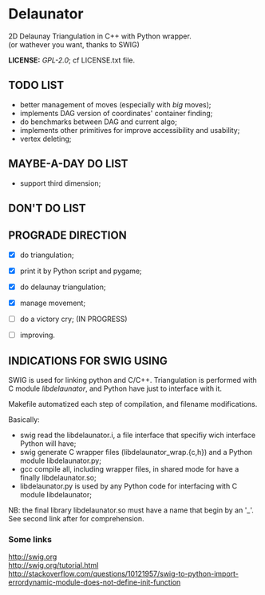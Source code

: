 # Delaunator
2D Delaunay Triangulation in C++ with Python wrapper.  
(or wathever you want, thanks to SWIG)   
  
__LICENSE:__ _GPL-2.0_; cf LICENSE.txt file.  




## TODO LIST
- better management of moves (especially with _big_ moves);  
- implements DAG version of coordinates' container finding;  
- do benchmarks between DAG and current algo;  
- implements other primitives for improve accessibility and usability;  
- vertex deleting;  



## MAYBE-A-DAY DO LIST
- support third dimension;  


## DON'T DO LIST


## PROGRADE DIRECTION
- [X] do triangulation; 
- [X] print it by Python script and pygame; 
- [X] do delaunay triangulation; 
- [X] manage movement;  
- [ ] do a victory cry; (IN PROGRESS)
- [ ] improving. 


## INDICATIONS FOR SWIG USING
SWIG is used for linking python and C/C++.
Triangulation is performed with C module _libdelaunator_, and Python have just to interface with it.

Makefile automatized each step of compilation, and filename modifications.

Basically:
- swig read the libdelaunator.i, a file interface that specifiy wich interface Python will have;
- swig generate C wrapper files (libdelaunator\_wrap.{c,h}) and a Python module libdelaunator.py;
- gcc compile all, including wrapper files, in shared mode for have a finally libdelaunator.so;
- libdelaunator.py is used by any Python code for interfacing with C module libdelaunator;

NB: the final library libdelaunator.so must have a name that begin by an '\_'.   
See second link after for comprehension.

### Some links
http://swig.org  
http://swig.org/tutorial.html  
http://stackoverflow.com/questions/10121957/swig-to-python-import-errordynamic-module-does-not-define-init-function  

